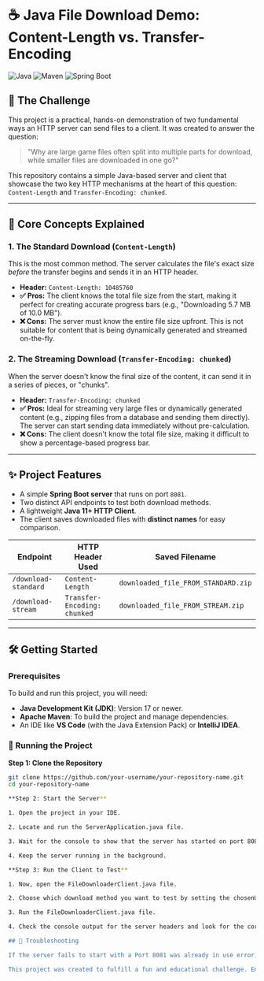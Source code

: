 # ☕ Java File Download Demo: Content-Length vs. Transfer-Encoding

![Java](https://img.shields.io/badge/Java-17+-blue?style=for-the-badge&logo=openjdk)
![Maven](https://img.shields.io/badge/Maven-3.8+-red?style=for-the-badge&logo=apache-maven)
![Spring Boot](https://img.shields.io/badge/Spring_Boot-3.2.0-green?style=for-the-badge&logo=spring)

## 🎯 The Challenge

This project is a practical, hands-on demonstration of two fundamental ways an HTTP server can send files to a client. It was created to answer the question:

> "Why are large game files often split into multiple parts for download, while smaller files are downloaded in one go?"

This repository contains a simple Java-based server and client that showcase the two key HTTP mechanisms at the heart of this question: `Content-Length` and `Transfer-Encoding: chunked`.

---

## 🔬 Core Concepts Explained

### 1. The Standard Download (`Content-Length`)

This is the most common method. The server calculates the file's exact size *before* the transfer begins and sends it in an HTTP header.

-   **Header:** `Content-Length: 10485760`
-   **✅ Pros:** The client knows the total file size from the start, making it perfect for creating accurate progress bars (e.g., "Downloading 5.7 MB of 10.0 MB").
-   **❌ Cons:** The server must know the entire file size upfront. This is not suitable for content that is being dynamically generated and streamed on-the-fly.

### 2. The Streaming Download (`Transfer-Encoding: chunked`)

When the server doesn't know the final size of the content, it can send it in a series of pieces, or "chunks".

-   **Header:** `Transfer-Encoding: chunked`
-   **✅ Pros:** Ideal for streaming very large files or dynamically generated content (e.g., zipping files from a database and sending them directly). The server can start sending data immediately without pre-calculation.
-   **❌ Cons:** The client doesn't know the total file size, making it difficult to show a percentage-based progress bar.

---

## ✨ Project Features

*   A simple **Spring Boot server** that runs on port `8081`.
*   Two distinct API endpoints to test both download methods.
*   A lightweight **Java 11+ HTTP Client**.
*   The client saves downloaded files with **distinct names** for easy comparison.

| Endpoint             | HTTP Header Used              | Saved Filename                        |
| -------------------- | ----------------------------- | ------------------------------------- |
| `/download-standard` | `Content-Length`              | `downloaded_file_FROM_STANDARD.zip`   |
| `/download-stream`   | `Transfer-Encoding: chunked`  | `downloaded_file_FROM_STREAM.zip`     |

---

## 🛠️ Getting Started

### Prerequisites

To build and run this project, you will need:
-   **Java Development Kit (JDK)**: Version 17 or newer.
-   **Apache Maven**: To build the project and manage dependencies.
-   An IDE like **VS Code** (with the Java Extension Pack) or **IntelliJ IDEA**.

### 🚀 Running the Project

**Step 1: Clone the Repository**
```bash
git clone https://github.com/your-username/your-repository-name.git
cd your-repository-name

**Step 2: Start the Server**

1. Open the project in your IDE.

2. Locate and run the ServerApplication.java file.

3. Wait for the console to show that the server has started on port 8081.

4. Keep the server running in the background.

**Step 3: Run the Client to Test**

1. Now, open the FileDownloaderClient.java file.

2. Choose which download method you want to test by setting the chosenUrl variable: String chosenUrl = streamUrl;

3. Run the FileDownloaderClient.java file.

4. Check the console output for the server headers and look for the corresponding .zip file in the project's root directory.

## 🚨 Troubleshooting

If the server fails to start with a Port 8081 was already in use error, it means an old instance of the server is still running. Stop the old Java process using your IDE's stop button or your system's Task Manager / kill command.

This project was created to fulfill a fun and educational challenge. Enjoy!